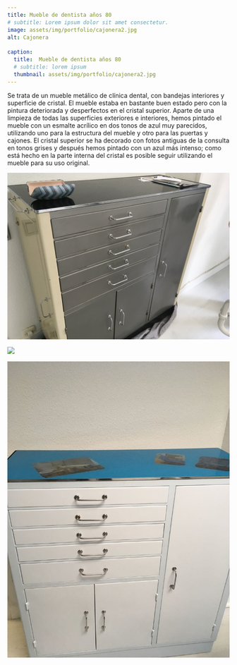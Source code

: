 ```yaml
---
title: Mueble de dentista años 80
# subtitle: Lorem ipsum dolor sit amet consectetur.
image: assets/img/portfolio/cajonera2.jpg
alt: Cajonera

caption:
  title:  Mueble de dentista años 80
  # subtitle: lorem ipsum
  thumbnail: assets/img/portfolio/cajonera2.jpg
---
```


Se trata de un mueble metálico de clínica dental, con bandejas interiores y superficie de cristal. El mueble estaba en bastante buen estado pero con la pintura deteriorada y desperfectos en el cristal superior. Aparte de una limpieza de todas las superficies exteriores e interiores, hemos pintado el mueble con un esmalte acrílico en dos tonos de azul muy parecidos, utilizando uno para la estructura del mueble y otro para las puertas y cajones. El cristal superior se ha decorado con fotos antiguas de la consulta en tonos grises y después hemos pintado con un azul más intenso; como está hecho en la parte interna del cristal es posible seguir utilizando el mueble para su uso original.





![](assets/img/portfolio/densitsta_1.JPG)

![](assets/img/portfolio/densitsta_2.JPG)

![](assets/img/portfolio/cajonera2.JPG)

